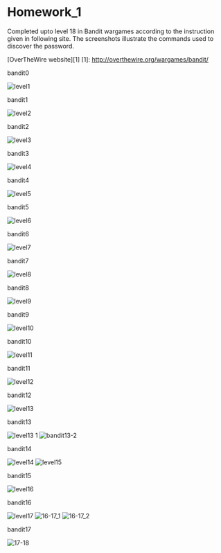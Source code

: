 # Homework_1

Completed upto level 18 in Bandit wargames according to the instruction given in following site. 
The screenshots illustrate the commands used to discover the password.

[OverTheWire website][1]
[1]: http://overthewire.org/wargames/bandit/

bandit0

![level1](https://cloud.githubusercontent.com/assets/18345099/14379173/67da2e8c-fd96-11e5-9095-f0c0db240e52.PNG)

bandit1

![level2](https://cloud.githubusercontent.com/assets/18345099/14379172/67d9d360-fd96-11e5-99f1-78743bb4a49c.PNG)

bandit2

![level3](https://cloud.githubusercontent.com/assets/18345099/14379174/67f8ba78-fd96-11e5-8851-da5313161e4a.PNG)

bandit3

![level4](https://cloud.githubusercontent.com/assets/18345099/14379176/67fc604c-fd96-11e5-8e67-21fe39f62d47.PNG)

bandit4

![level5](https://cloud.githubusercontent.com/assets/18345099/14379177/68082f6c-fd96-11e5-8a43-fc26fda8ea95.PNG)

bandit5

![level6](https://cloud.githubusercontent.com/assets/18345099/14379179/6831b74c-fd96-11e5-9b57-977792d46c57.PNG)

bandit6

![level7](https://cloud.githubusercontent.com/assets/18345099/14379178/6830fee2-fd96-11e5-91d8-5951db1db1b7.PNG)

bandit7

![level8](https://cloud.githubusercontent.com/assets/18345099/14379182/68333cfc-fd96-11e5-8fc4-0f2d56b51d30.PNG)

bandit8

![level9](https://cloud.githubusercontent.com/assets/18345099/14379181/68323082-fd96-11e5-9d0d-0e3c5277449c.PNG)

bandit9

![level10](https://cloud.githubusercontent.com/assets/18345099/14379180/68320cba-fd96-11e5-9260-7aff9cfdb75a.PNG)

bandit10

![level11](https://cloud.githubusercontent.com/assets/18345099/14379183/68380606-fd96-11e5-820f-58267e85b99d.PNG)

bandit11

![level12](https://cloud.githubusercontent.com/assets/18345099/14379184/685ae022-fd96-11e5-8c8c-09b81d501e9d.PNG)

bandit12

![level13](https://cloud.githubusercontent.com/assets/18345099/14379186/685fcf56-fd96-11e5-997a-a7237a5c210a.PNG)

bandit13

![level13 1](https://cloud.githubusercontent.com/assets/18345099/14379185/685b552a-fd96-11e5-92f3-b7a3d4167969.jpg)
![bandit13-2](https://cloud.githubusercontent.com/assets/18345099/14379170/67d93ee6-fd96-11e5-8750-75110839fd44.jpg)

bandit14

![level14](https://cloud.githubusercontent.com/assets/18345099/14379187/6860ca8c-fd96-11e5-9689-2382e3bd0b6d.PNG)
![level15](https://cloud.githubusercontent.com/assets/18345099/14379188/6867f546-fd96-11e5-9fbc-7695a9a8c71b.PNG)

bandit15

![level16](https://cloud.githubusercontent.com/assets/18345099/14379189/686c49de-fd96-11e5-865f-29ba3ccc7b38.PNG)

bandit16

![level17](https://cloud.githubusercontent.com/assets/18345099/14379190/68971a42-fd96-11e5-97fc-765808176342.PNG)
![16-17_1](https://cloud.githubusercontent.com/assets/18345099/14379168/67ca6a7e-fd96-11e5-8bf1-7fabc94344a2.PNG)
![16-17_2](https://cloud.githubusercontent.com/assets/18345099/14379169/67d4a2fa-fd96-11e5-87c5-47714580caf6.PNG)

bandit17

![17-18](https://cloud.githubusercontent.com/assets/18345099/14379171/67d976f4-fd96-11e5-8d6d-609075b6fb35.PNG)
